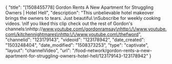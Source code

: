 {
    "title": "[1508455778] Gordon Rents A New Apartment for Struggling Owners | Hotel Hell",
    "description": "This unbelievable hotel makeover brings the owners to tears. Just beautiful.\nSubscribe for weekly cooking videos. \nIf you liked this clip check out the rest of Gordon's channels:\nhttp:\/\/www.youtube.com\/gordonramsay\nhttp:\/\/www.youtube.com\/kitchennightmares\nhttp:\/\/www.youtube.com\/thefword",
    "channelid": "123179143",
    "videoid": "123178942",
    "date_created": "1503248404",
    "date_modified": "1508373253",
    "type": "captivate",
    "layout": "channelVideo",
    "url": "\/food-network\/gordon-rents-a-new-apartment-for-struggling-owners-hotel-hell\/123179143-123178942"
}
